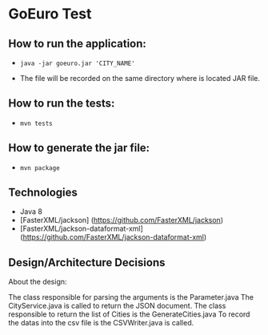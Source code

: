 GoEuro Test
==============

How to run the application:
--------------

-  `java -jar goeuro.jar 'CITY_NAME'`

-  The file will be recorded on the same directory where is located JAR file.

How to run the tests:
---------------------

- `mvn tests`

How to generate the jar file:
-----------------------------

- `mvn package`

 Technologies
 --------------
   - Java 8
   - [FasterXML/jackson] (https://github.com/FasterXML/jackson)
   - [FasterXML/jackson-dataformat-xml] (https://github.com/FasterXML/jackson-dataformat-xml)
   
   
Design/Architecture Decisions
-------------- 
About the design:
 
 The class responsible for parsing the arguments is the Parameter.java
 The CityService.java is called to return the JSON document.
 The class responsible to return the list of Cities is the GenerateCities.java 
 To record the datas into the csv file is the CSVWriter.java is called.
 
 
   
  


